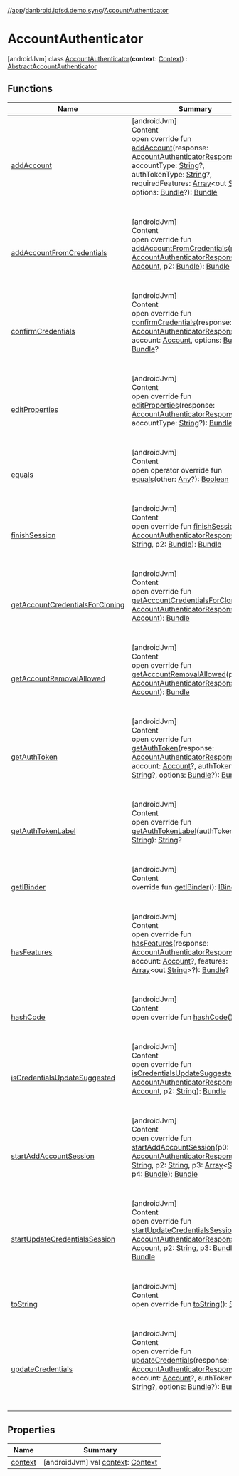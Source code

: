 //[app](../../index.md)/[danbroid.ipfsd.demo.sync](../index.md)/[AccountAuthenticator](index.md)



# AccountAuthenticator  
 [androidJvm] class [AccountAuthenticator](index.md)(**context**: [Context](https://developer.android.com/reference/kotlin/android/content/Context.html)) : [AbstractAccountAuthenticator](https://developer.android.com/reference/kotlin/android/accounts/AbstractAccountAuthenticator.html)   


## Functions  
  
|  Name|  Summary| 
|---|---|
| [addAccount](add-account.md)| [androidJvm]  <br>Content  <br>open override fun [addAccount](add-account.md)(response: [AccountAuthenticatorResponse](https://developer.android.com/reference/kotlin/android/accounts/AccountAuthenticatorResponse.html)?, accountType: [String](https://kotlinlang.org/api/latest/jvm/stdlib/kotlin/-string/index.html)?, authTokenType: [String](https://kotlinlang.org/api/latest/jvm/stdlib/kotlin/-string/index.html)?, requiredFeatures: [Array](https://kotlinlang.org/api/latest/jvm/stdlib/kotlin/-array/index.html)<out [String](https://kotlinlang.org/api/latest/jvm/stdlib/kotlin/-string/index.html)>?, options: [Bundle](https://developer.android.com/reference/kotlin/android/os/Bundle.html)?): [Bundle](https://developer.android.com/reference/kotlin/android/os/Bundle.html)  <br><br><br>
| [addAccountFromCredentials](index.md#android.accounts/AbstractAccountAuthenticator/addAccountFromCredentials/#android.accounts.AccountAuthenticatorResponse#android.accounts.Account#android.os.Bundle/PointingToDeclaration/)| [androidJvm]  <br>Content  <br>open override fun [addAccountFromCredentials](index.md#android.accounts/AbstractAccountAuthenticator/addAccountFromCredentials/#android.accounts.AccountAuthenticatorResponse#android.accounts.Account#android.os.Bundle/PointingToDeclaration/)(p0: [AccountAuthenticatorResponse](https://developer.android.com/reference/kotlin/android/accounts/AccountAuthenticatorResponse.html), p1: [Account](https://developer.android.com/reference/kotlin/android/accounts/Account.html), p2: [Bundle](https://developer.android.com/reference/kotlin/android/os/Bundle.html)): [Bundle](https://developer.android.com/reference/kotlin/android/os/Bundle.html)  <br><br><br>
| [confirmCredentials](confirm-credentials.md)| [androidJvm]  <br>Content  <br>open override fun [confirmCredentials](confirm-credentials.md)(response: [AccountAuthenticatorResponse](https://developer.android.com/reference/kotlin/android/accounts/AccountAuthenticatorResponse.html), account: [Account](https://developer.android.com/reference/kotlin/android/accounts/Account.html), options: [Bundle](https://developer.android.com/reference/kotlin/android/os/Bundle.html)): [Bundle](https://developer.android.com/reference/kotlin/android/os/Bundle.html)?  <br><br><br>
| [editProperties](edit-properties.md)| [androidJvm]  <br>Content  <br>open override fun [editProperties](edit-properties.md)(response: [AccountAuthenticatorResponse](https://developer.android.com/reference/kotlin/android/accounts/AccountAuthenticatorResponse.html)?, accountType: [String](https://kotlinlang.org/api/latest/jvm/stdlib/kotlin/-string/index.html)?): [Bundle](https://developer.android.com/reference/kotlin/android/os/Bundle.html)?  <br><br><br>
| [equals](../../danbroid.ipfsd.demo.ui.www/-nested-scroll-web-view/index.md#kotlin/Any/equals/#kotlin.Any?/PointingToDeclaration/)| [androidJvm]  <br>Content  <br>open operator override fun [equals](../../danbroid.ipfsd.demo.ui.www/-nested-scroll-web-view/index.md#kotlin/Any/equals/#kotlin.Any?/PointingToDeclaration/)(other: [Any](https://kotlinlang.org/api/latest/jvm/stdlib/kotlin/-any/index.html)?): [Boolean](https://kotlinlang.org/api/latest/jvm/stdlib/kotlin/-boolean/index.html)  <br><br><br>
| [finishSession](index.md#android.accounts/AbstractAccountAuthenticator/finishSession/#android.accounts.AccountAuthenticatorResponse#kotlin.String#android.os.Bundle/PointingToDeclaration/)| [androidJvm]  <br>Content  <br>open override fun [finishSession](index.md#android.accounts/AbstractAccountAuthenticator/finishSession/#android.accounts.AccountAuthenticatorResponse#kotlin.String#android.os.Bundle/PointingToDeclaration/)(p0: [AccountAuthenticatorResponse](https://developer.android.com/reference/kotlin/android/accounts/AccountAuthenticatorResponse.html), p1: [String](https://kotlinlang.org/api/latest/jvm/stdlib/kotlin/-string/index.html), p2: [Bundle](https://developer.android.com/reference/kotlin/android/os/Bundle.html)): [Bundle](https://developer.android.com/reference/kotlin/android/os/Bundle.html)  <br><br><br>
| [getAccountCredentialsForCloning](index.md#android.accounts/AbstractAccountAuthenticator/getAccountCredentialsForCloning/#android.accounts.AccountAuthenticatorResponse#android.accounts.Account/PointingToDeclaration/)| [androidJvm]  <br>Content  <br>open override fun [getAccountCredentialsForCloning](index.md#android.accounts/AbstractAccountAuthenticator/getAccountCredentialsForCloning/#android.accounts.AccountAuthenticatorResponse#android.accounts.Account/PointingToDeclaration/)(p0: [AccountAuthenticatorResponse](https://developer.android.com/reference/kotlin/android/accounts/AccountAuthenticatorResponse.html), p1: [Account](https://developer.android.com/reference/kotlin/android/accounts/Account.html)): [Bundle](https://developer.android.com/reference/kotlin/android/os/Bundle.html)  <br><br><br>
| [getAccountRemovalAllowed](index.md#android.accounts/AbstractAccountAuthenticator/getAccountRemovalAllowed/#android.accounts.AccountAuthenticatorResponse#android.accounts.Account/PointingToDeclaration/)| [androidJvm]  <br>Content  <br>open override fun [getAccountRemovalAllowed](index.md#android.accounts/AbstractAccountAuthenticator/getAccountRemovalAllowed/#android.accounts.AccountAuthenticatorResponse#android.accounts.Account/PointingToDeclaration/)(p0: [AccountAuthenticatorResponse](https://developer.android.com/reference/kotlin/android/accounts/AccountAuthenticatorResponse.html), p1: [Account](https://developer.android.com/reference/kotlin/android/accounts/Account.html)): [Bundle](https://developer.android.com/reference/kotlin/android/os/Bundle.html)  <br><br><br>
| [getAuthToken](get-auth-token.md)| [androidJvm]  <br>Content  <br>open override fun [getAuthToken](get-auth-token.md)(response: [AccountAuthenticatorResponse](https://developer.android.com/reference/kotlin/android/accounts/AccountAuthenticatorResponse.html)?, account: [Account](https://developer.android.com/reference/kotlin/android/accounts/Account.html)?, authTokenType: [String](https://kotlinlang.org/api/latest/jvm/stdlib/kotlin/-string/index.html)?, options: [Bundle](https://developer.android.com/reference/kotlin/android/os/Bundle.html)?): [Bundle](https://developer.android.com/reference/kotlin/android/os/Bundle.html)?  <br><br><br>
| [getAuthTokenLabel](get-auth-token-label.md)| [androidJvm]  <br>Content  <br>open override fun [getAuthTokenLabel](get-auth-token-label.md)(authTokenType: [String](https://kotlinlang.org/api/latest/jvm/stdlib/kotlin/-string/index.html)): [String](https://kotlinlang.org/api/latest/jvm/stdlib/kotlin/-string/index.html)?  <br><br><br>
| [getIBinder](index.md#android.accounts/AbstractAccountAuthenticator/getIBinder/#/PointingToDeclaration/)| [androidJvm]  <br>Content  <br>override fun [getIBinder](index.md#android.accounts/AbstractAccountAuthenticator/getIBinder/#/PointingToDeclaration/)(): [IBinder](https://developer.android.com/reference/kotlin/android/os/IBinder.html)  <br><br><br>
| [hasFeatures](has-features.md)| [androidJvm]  <br>Content  <br>open override fun [hasFeatures](has-features.md)(response: [AccountAuthenticatorResponse](https://developer.android.com/reference/kotlin/android/accounts/AccountAuthenticatorResponse.html)?, account: [Account](https://developer.android.com/reference/kotlin/android/accounts/Account.html)?, features: [Array](https://kotlinlang.org/api/latest/jvm/stdlib/kotlin/-array/index.html)<out [String](https://kotlinlang.org/api/latest/jvm/stdlib/kotlin/-string/index.html)>?): [Bundle](https://developer.android.com/reference/kotlin/android/os/Bundle.html)?  <br><br><br>
| [hashCode](../../danbroid.ipfsd.demo.ui.www/-nested-scroll-web-view/index.md#kotlin/Any/hashCode/#/PointingToDeclaration/)| [androidJvm]  <br>Content  <br>open override fun [hashCode](../../danbroid.ipfsd.demo.ui.www/-nested-scroll-web-view/index.md#kotlin/Any/hashCode/#/PointingToDeclaration/)(): [Int](https://kotlinlang.org/api/latest/jvm/stdlib/kotlin/-int/index.html)  <br><br><br>
| [isCredentialsUpdateSuggested](index.md#android.accounts/AbstractAccountAuthenticator/isCredentialsUpdateSuggested/#android.accounts.AccountAuthenticatorResponse#android.accounts.Account#kotlin.String/PointingToDeclaration/)| [androidJvm]  <br>Content  <br>open override fun [isCredentialsUpdateSuggested](index.md#android.accounts/AbstractAccountAuthenticator/isCredentialsUpdateSuggested/#android.accounts.AccountAuthenticatorResponse#android.accounts.Account#kotlin.String/PointingToDeclaration/)(p0: [AccountAuthenticatorResponse](https://developer.android.com/reference/kotlin/android/accounts/AccountAuthenticatorResponse.html), p1: [Account](https://developer.android.com/reference/kotlin/android/accounts/Account.html), p2: [String](https://kotlinlang.org/api/latest/jvm/stdlib/kotlin/-string/index.html)): [Bundle](https://developer.android.com/reference/kotlin/android/os/Bundle.html)  <br><br><br>
| [startAddAccountSession](index.md#android.accounts/AbstractAccountAuthenticator/startAddAccountSession/#android.accounts.AccountAuthenticatorResponse#kotlin.String#kotlin.String#kotlin.Array[kotlin.String]#android.os.Bundle/PointingToDeclaration/)| [androidJvm]  <br>Content  <br>open override fun [startAddAccountSession](index.md#android.accounts/AbstractAccountAuthenticator/startAddAccountSession/#android.accounts.AccountAuthenticatorResponse#kotlin.String#kotlin.String#kotlin.Array[kotlin.String]#android.os.Bundle/PointingToDeclaration/)(p0: [AccountAuthenticatorResponse](https://developer.android.com/reference/kotlin/android/accounts/AccountAuthenticatorResponse.html), p1: [String](https://kotlinlang.org/api/latest/jvm/stdlib/kotlin/-string/index.html), p2: [String](https://kotlinlang.org/api/latest/jvm/stdlib/kotlin/-string/index.html), p3: [Array](https://kotlinlang.org/api/latest/jvm/stdlib/kotlin/-array/index.html)<[String](https://kotlinlang.org/api/latest/jvm/stdlib/kotlin/-string/index.html)>, p4: [Bundle](https://developer.android.com/reference/kotlin/android/os/Bundle.html)): [Bundle](https://developer.android.com/reference/kotlin/android/os/Bundle.html)  <br><br><br>
| [startUpdateCredentialsSession](index.md#android.accounts/AbstractAccountAuthenticator/startUpdateCredentialsSession/#android.accounts.AccountAuthenticatorResponse#android.accounts.Account#kotlin.String#android.os.Bundle/PointingToDeclaration/)| [androidJvm]  <br>Content  <br>open override fun [startUpdateCredentialsSession](index.md#android.accounts/AbstractAccountAuthenticator/startUpdateCredentialsSession/#android.accounts.AccountAuthenticatorResponse#android.accounts.Account#kotlin.String#android.os.Bundle/PointingToDeclaration/)(p0: [AccountAuthenticatorResponse](https://developer.android.com/reference/kotlin/android/accounts/AccountAuthenticatorResponse.html), p1: [Account](https://developer.android.com/reference/kotlin/android/accounts/Account.html), p2: [String](https://kotlinlang.org/api/latest/jvm/stdlib/kotlin/-string/index.html), p3: [Bundle](https://developer.android.com/reference/kotlin/android/os/Bundle.html)): [Bundle](https://developer.android.com/reference/kotlin/android/os/Bundle.html)  <br><br><br>
| [toString](../../danbroid.ipfsd.demo.ui.www/-browser-fragment/-web-client/index.md#kotlin/Any/toString/#/PointingToDeclaration/)| [androidJvm]  <br>Content  <br>open override fun [toString](../../danbroid.ipfsd.demo.ui.www/-browser-fragment/-web-client/index.md#kotlin/Any/toString/#/PointingToDeclaration/)(): [String](https://kotlinlang.org/api/latest/jvm/stdlib/kotlin/-string/index.html)  <br><br><br>
| [updateCredentials](update-credentials.md)| [androidJvm]  <br>Content  <br>open override fun [updateCredentials](update-credentials.md)(response: [AccountAuthenticatorResponse](https://developer.android.com/reference/kotlin/android/accounts/AccountAuthenticatorResponse.html)?, account: [Account](https://developer.android.com/reference/kotlin/android/accounts/Account.html)?, authTokenType: [String](https://kotlinlang.org/api/latest/jvm/stdlib/kotlin/-string/index.html)?, options: [Bundle](https://developer.android.com/reference/kotlin/android/os/Bundle.html)?): [Bundle](https://developer.android.com/reference/kotlin/android/os/Bundle.html)?  <br><br><br>


## Properties  
  
|  Name|  Summary| 
|---|---|
| [context](index.md#danbroid.ipfsd.demo.sync/AccountAuthenticator/context/#/PointingToDeclaration/)|  [androidJvm] val [context](index.md#danbroid.ipfsd.demo.sync/AccountAuthenticator/context/#/PointingToDeclaration/): [Context](https://developer.android.com/reference/kotlin/android/content/Context.html)   <br>

